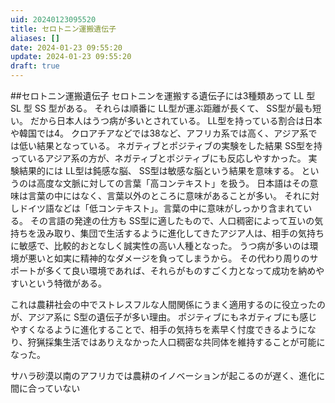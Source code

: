 ```yaml
---
uid: 20240123095520
title: セロトニン運搬遺伝子
aliases: []
date: 2024-01-23 09:55:20
update: 2024-01-23 09:55:20
draft: true
---
```



##セロトニン運搬遺伝子
セロトニンを運搬する遺伝子には3種類あって LL 型 SL 型 SS 型がある。
それらは順番に LL型が運ぶ距離が長くて、 SS型が最も短い。
だから日本人はうつ病が多いとされている。
LL型を持っている割合は日本や韓国では4。
クロアチアなどでは38など、アフリカ系では高く、アジア系では低い結果となっている。
ネガティブとポジティブの実験をした結果 SS型を持っているアジア系の方が、ネガティブとポジティブにも反応しやすかった。
実験結果的には LL型は鈍感な脳、 SS型は敏感な脳という結果を意味する。
というのは高度な文脈に対しての言葉「高コンテキスト」を扱う。
日本語はその意味は言葉の中にはなく、言葉以外のところに意味があることが多い。
それに対しドイツ語などは「低コンテキスト」。言葉の中に意味がしっかり含まれている。
その言語の発達の仕方も SS型に適したもので、人口稠密によって互いの気持ちを汲み取り、集団で生活するように進化してきたアジア人は、相手の気持ちに敏感で、比較的おとなしく誠実性の高い人種となった。
うつ病が多いのは環境が悪いと如実に精神的なダメージを負ってしまうから。
その代わり周りのサポートが多くて良い環境であれば、それらがものすごく力となって成功を納めやすいという特徴がある。

これは農耕社会の中でストレスフルな人間関係にうまく適用するのに役立ったのが、アジア系に S型の遺伝子が多い理由。
ポジティブにもネガティブにも感じやすくなるように進化することで、相手の気持ちを素早く忖度できるようになり、狩猟採集生活ではありえなかった人口稠密な共同体を維持することが可能になった。

サハラ砂漠以南のアフリカでは農耕のイノベーションが起こるのが遅く、進化に間に合っていない


[^mottoikenai]: https://www.notion.so/e8cc51cedfcd4aaaa623ecd375e1f7c2/ もっと言ってはいけない, 橘 玲, p228, 新潮社, 2019/01/17
